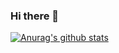 ### Hi there 👋

[![Anurag's github stats](https://github-readme-stats.vercel.app/api?username=fanzhangg)](https://github.com/anuraghazra/github-readme-stats)

